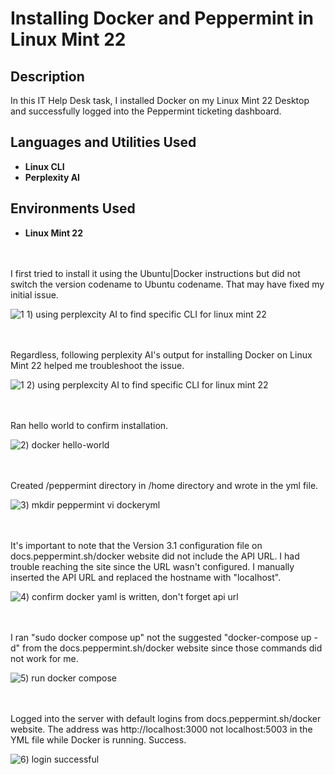 # Installing Docker and Peppermint in Linux Mint 22

<h2>Description</h2>
In this IT Help Desk task, I installed Docker on my Linux Mint 22 Desktop and successfully logged into the Peppermint ticketing dashboard. 
<br />


<h2>Languages and Utilities Used</h2>

- <b>Linux CLI</b>
- <b>Perplexity AI</b> 

<h2>Environments Used </h2>

- <b>Linux Mint 22</b> 

<br />
<br />
I first tried to install it using the Ubuntu|Docker instructions but did not switch the version codename to Ubuntu codename. That may have fixed my initial issue.

![1 1) using perplexcity AI to find specific CLI for linux mint 22](https://github.com/user-attachments/assets/963deb37-b2eb-4068-88fb-abb89a2f3920)

<br />
<br />
Regardless, following perplexity AI's output for installing Docker on Linux Mint 22 helped me troubleshoot the issue.   

![1 2) using perplexcity AI to find specific CLI for linux mint 22](https://github.com/user-attachments/assets/a5fc3502-4244-4cf3-829d-4929a4380d70)

<br />
<br />
Ran hello world to confirm installation. 

![2) docker hello-world](https://github.com/user-attachments/assets/3b7efd78-03b2-4c71-9562-764f16060eae)

<br />
<br />
Created /peppermint directory in /home directory and wrote in the yml file. 

![3) mkdir peppermint   vi dockeryml](https://github.com/user-attachments/assets/8478d972-309e-44b5-bb00-dc38bca12645)

<br />
<br />
It's important to note that the Version 3.1 configuration file on docs.peppermint.sh/docker website did not include the API URL. 
I had trouble reaching the site since the URL wasn't configured. I manually inserted the API URL and replaced the hostname with "localhost".

![4) confirm docker yaml is written, don't forget api url](https://github.com/user-attachments/assets/ac8c4f45-7fe3-4f42-be08-e8763fabea33)

<br />
<br />
I ran "sudo docker compose up" not the suggested "docker-compose up -d" from the docs.peppermint.sh/docker website since those commands did not work for me. 

![5) run docker compose](https://github.com/user-attachments/assets/70867219-0856-41dd-b1b5-f66afbac35aa)

<br />
<br />
Logged into the server with default logins from docs.peppermint.sh/docker website. 
The address was http://localhost:3000 not localhost:5003 in the YML file while Docker is running. 
Success.  

![6) login successful](https://github.com/user-attachments/assets/2d5a9d94-72b1-41e0-9035-e046055607b6)

<br />
<br />
